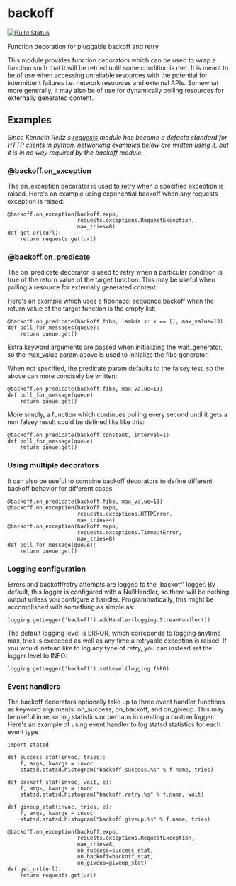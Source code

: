 # backoff

[![Build Status](https://travis-ci.org/litl/backoff.png?branch=master)](https://travis-ci.org/litl/backoff?branch=master)

Function decoration for pluggable backoff and retry

This module provides function decorators which can be used to wrap a
function such that it will be retried until some condition is met. It
is meant to be of use when accessing unreliable resources with the
potential for intermittent failures i.e. network resources and external
APIs. Somewhat more generally, it may also be of use for dynamically
polling resources for externally generated content.

## Examples

*Since Kenneth Reitz's [requests](http://python-requests.org) module
has become a defacto standard for HTTP clients in python, networking
examples below are written using it, but it is in no way required by
the backoff module.*

### @backoff.on_exception

The on_exception decorator is used to retry when a specified exception
is raised. Here's an example using exponential backoff when any
requests exception is raised:

    @backoff.on_exception(backoff.expo,
                          requests.exceptions.RequestException,
                          max_tries=8)
    def get_url(url):
        return requests.get(url)

### @backoff.on_predicate

The on_predicate decorator is used to retry when a particular condition
is true of the return value of the target function.  This may be useful
when polling a resource for externally generated content.

Here's an example which uses a fibonacci sequence backoff when the
return value of the target function is the empty list:

    @backoff.on_predicate(backoff.fibo, lambda x: x == [], max_value=13)
    def poll_for_messages(queue):
        return queue.get()

Extra keyword arguments are passed when initializing the
wait_generator, so the max_value param above is used to initialize the
fibo generator.

When not specified, the predicate param defaults to the falsey test,
so the above can more concisely be written:

    @backoff.on_predicate(backoff.fibo, max_value=13)
    def poll_for_message(queue)
        return queue.get()

More simply, a function which continues polling every second until it
gets a non falsey result could be defined like like this:

    @backoff.on_predicate(backoff.constant, interval=1)
    def poll_for_message(queue)
        return queue.get()

### Using multiple decorators

It can also be useful to combine backoff decorators to define
different backoff behavior for different cases:

    @backoff.on_predicate(backoff.fibo, max_value=13)
    @backoff.on_exception(backoff.expo,
                          requests.exceptions.HTTPError,
                          max_tries=4)
    @backoff.on_exception(backoff.expo,
                          requests.exceptions.TimeoutError,
                          max_tries=8)
    def poll_for_message(queue):
        return queue.get()

### Logging configuration

Errors and backoff/retry attempts are logged to the 'backoff' logger.
By default, this logger is configured with a NullHandler, so there will
be nothing output unless you configure a handler. Programmatically,
this might be accomplished with something as simple as:

    logging.getLogger('backoff').addHandler(logging.StreamHandler())

The default logging level is ERROR, which correponds to logging anytime
max_tries is exceeded as well as any time a retryable exception is
raised. If you would instead like to log any type of retry, you can
instead set the logger level to INFO:

    logging.getLogger('backoff').setLevel(logging.INFO)

### Event handlers

The backoff decorators optionally take up to three event handler
functions as keyword arguments: on_success, on_backoff, and on_giveup.
This may be useful in reporting statistics or perhaps in creating a
custom logger. Here's an example of using event handler to log
statsd statistics for each event type

    import statsd

    def success_stat(invoc, tries):
        f, args, kwargs = invoc
        statsd.statsd.histogram("backoff.success.%s" % f.name, tries)

    def backoff_stat(invoc, wait, e):
        f, args, kwargs = invoc
        statsd.statsd.histogram("backoff.retry.%s" % f.name, wait)

    def giveup_stat(invoc, tries, e):
        f, args, kwargs = invoc
        statsd.statsd.histogram("backoff.giveup.%s" % f.name, tries)

    @backoff.on_exception(backoff.expo,
                          requests.exceptions.RequestException,
                          max_tries=8,
                          on_success=success_stat,
                          on_backoff=backoff_stat,
                          on_giveup=giveup_stat)
    def get_url(url):
        return requests.get(url)

